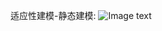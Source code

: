 适应性建模-静态建模:
![Image text](https://raw.githubusercontent.com/yyyhub/webengineering/master/img-folder/%E9%80%82%E5%BA%94%E6%80%A7%E5%BB%BA%E6%A8%A1-%E9%9D%99%E6%80%81%E5%BB%BA%E6%A8%A1.png)
